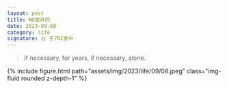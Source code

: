```yaml
---
layout: post
title: NO放弃的
date: 2023-09-08
category: life 
signature: 🌞 于701家中
---
```


> If necessary, for years, if necessary, alone.

<div class="row justify-content-sm-center">
    <div class="col-sm-8 mt-3 mt-md-0">
        {% include figure.html path="assets/img/2023/life/09/08.jpeg" class="img-fluid rounded z-depth-1" %}
    </div>
</div>